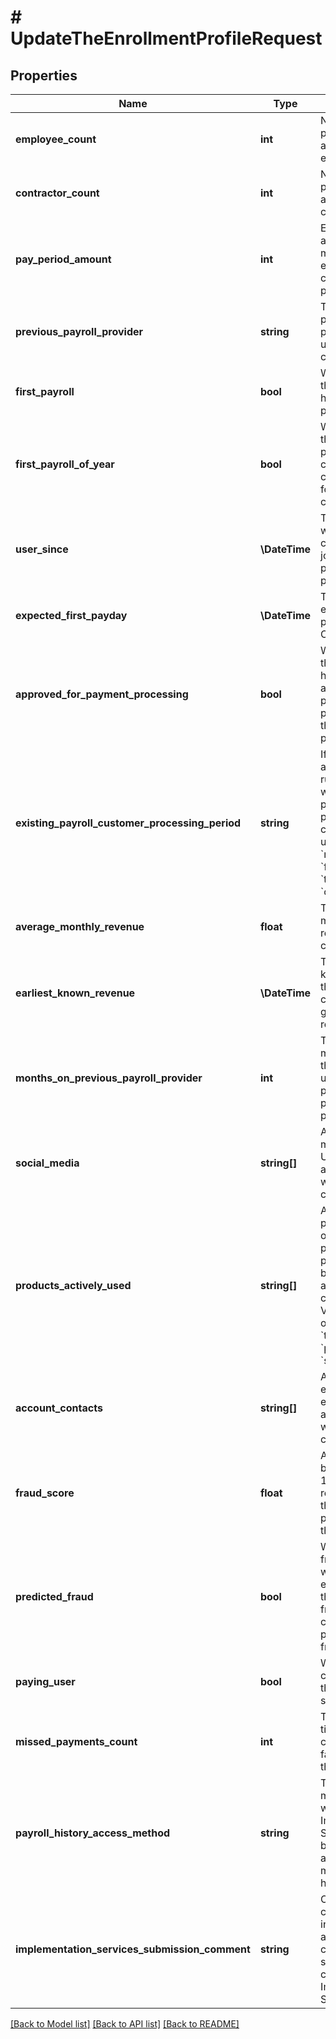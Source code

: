 # # UpdateTheEnrollmentProfileRequest

## Properties

Name | Type | Description | Notes
------------ | ------------- | ------------- | -------------
**employee_count** | **int** | Number of payees who are W2 employees | [optional]
**contractor_count** | **int** | Number of payees who are 1099 contractors | [optional]
**pay_period_amount** | **int** | Estimated total amount of money paid to employees and contractors per pay period | [optional] [default to null]
**previous_payroll_provider** | **string** | The payroll provider previously used by the company | [optional] [default to 'null']
**first_payroll** | **bool** | Whether or not the company has ever paid people before. | [optional] [default to false]
**first_payroll_of_year** | **bool** | Whether or not this is the first payroll of the current calendar year for the company | [optional] [default to false]
**user_since** | **\DateTime** | The date at which the company joined the partner&#39;s platform | [optional]
**expected_first_payday** | **\DateTime** | The company&#39;s expected first payday on Check | [optional]
**approved_for_payment_processing** | **bool** | Whether or not the company has been approved for payment processing on the partner&#39;s platform | [optional] [default to false]
**existing_payroll_customer_processing_period** | **string** | If business is already running payroll with you, the processing period they are currently using. One of &#x60;null&#x60;, &#x60;four_day&#x60;, &#x60;two_day&#x60;, or &#x60;one_day&#x60;. | [optional] [default to 'null']
**average_monthly_revenue** | **float** | The average monthly revenue of the company | [optional]
**earliest_known_revenue** | **\DateTime** | The earliest known date that the company generated revenue | [optional]
**months_on_previous_payroll_provider** | **int** | The number of months that the company used their previous payroll provider | [optional]
**social_media** | **string[]** | Any social media account URLs associated with the company | [optional]
**products_actively_used** | **string[]** | A list of the products offered by the partner&#39;s platform used by the associated company. Values must be one of &#x60;timetracking&#x60;, &#x60;payments&#x60;, or &#x60;scheduling&#x60;. | [optional]
**account_contacts** | **string[]** | A list of partner employee emails associated with the company | [optional]
**fraud_score** | **float** | A value between 0 and 100 representing the fraud risk presented by the company | [optional]
**predicted_fraud** | **bool** | Whether the fraud score was over the expected threshold for fraud (the company is predicted to be fraudulent) | [optional] [default to false]
**paying_user** | **bool** | Whether the company pays the partner for services | [optional] [default to false]
**missed_payments_count** | **int** | The number of times that the company has failed to pay the partner | [optional]
**payroll_history_access_method** | **string** | The mechanism by which Check Implementation Services will be able to access and migrate payroll history | [optional]
**implementation_services_submission_comment** | **string** | Optional comment for including additional context when submitting a company for Implementation Services | [optional]

[[Back to Model list]](../../README.md#models) [[Back to API list]](../../README.md#endpoints) [[Back to README]](../../README.md)
